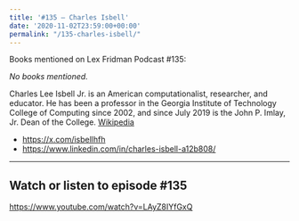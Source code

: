 ```yaml
---
title: '#135 – Charles Isbell'
date: '2020-11-02T23:59:00+00:00'
permalink: "/135-charles-isbell/"
---
```


Books mentioned on Lex Fridman Podcast #135:

*No books mentioned.*

<!--more-->

Charles Lee Isbell Jr. is an American computationalist, researcher, and educator. He has been a professor in the Georgia Institute of Technology College of Computing since 2002, and since July 2019 is the John P. Imlay, Jr. Dean of the College. <a href="https://en.wikipedia.org/wiki/Charles_Lee_Isbell_Jr." target="_blank">Wikipedia</a>

- <a href="https://x.com/isbellhfh" target="_blank">https://x.com/isbellhfh</a>
- <a href="https://www.linkedin.com/in/charles-isbell-a12b808/" target="_blank">https://www.linkedin.com/in/charles-isbell-a12b808/</a>

- - - - - -

## Watch or listen to episode #135

<https://www.youtube.com/watch?v=LAyZ8IYfGxQ>